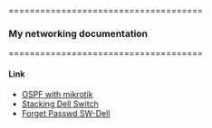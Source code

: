 =====================================

### My networking documentation

=====================================

#### Link

- [OSPF with mikrotik](./ospf-nat-with-mikrotik/)
- [Stacking Dell Switch](./stacking-dell-switch-ring/)
- [Forget Passwd SW-Dell](./forget-passwd-sw-dell-s-series/)
